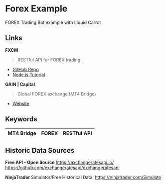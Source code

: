 # Forex Example
FOREX Trading Bot example with Liquid Carrot

## Links

**FXCM**
>RESTful API for FOREX trading
* [GitHub Repo](https://github.com/fxcm/RestAPI)
* [Node.js Tutorial](https://github.com/fxcm/RestAPI/blob/master/Rest_quick_start_guide_nodejs.docx)

**GAIN | Capital**
>Global FOREX exchange (MT4 Bridge)
* [Website](https://www.gaincapital.com/index.shtml)

## Keywords

| MT4 Bridge | FOREX | RESTful API |
| --- | --- | --- |


## Historic Data Sources

**Free API - Open Source**
https://exchangeratesapi.io/
https://github.com/exchangeratesapi/exchangeratesapi

**NinjaTrader**
Simulator/Free Historical Data:
https://ninjatrader.com/Simulate
